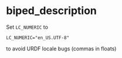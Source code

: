 biped_description
================

Set `LC_NUMERIC` to

`LC_NUMERIC="en_US.UTF-8"`

to avoid URDF locale bugs (commas in floats)